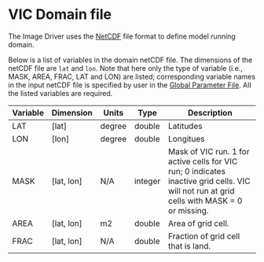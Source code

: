 # VIC Domain file

The Image Driver uses the [NetCDF](http://www.unidata.ucar.edu/software/netcdf/) file format to define model running domain.

Below is a list of variables in the domain netCDF file. The dimensions of the netCDF file are `lat` and `lon`. Note that here only the type of variable (i.e., MASK, AREA, FRAC, LAT and LON) are listed; corresponding variable names in the input netCDF file is specified by user in the [Global Parameter File](GlobalParam.md). All the listed variables are required.

| Variable   | Dimension   | Units    | Type   | Description |
|------------|-------------|----------|--------|-------------|
| LAT        | [lat]       | degree   | double | Latitudes   |
| LON        | [lon]       | degree   | double | Longitues   |
| MASK       | [lat, lon]  | N/A      | integer | Mask of VIC run. 1 for active cells for VIC run; 0 indicates inactive grid cells. VIC will not run at grid cells with MASK = 0 or missing. |
| AREA       | [lat, lon]  | m2       | double | Area of grid cell.   |
| FRAC       | [lat, lon]  | N/A      | double | Fraction of grid cell that is land. |

